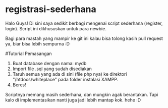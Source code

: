 # registrasi-sederhana
Halo Guys! Di sini saya sedikit berbagi mengenai script sederhana (register, login).
Script ini dikhususkan untuk para newbie.

Bagi para mastah yang mampir ke git ini kalau bisa tolong kasih pull request ya, biar bisa lebih sempurna :D

#Tutorial Pemasangan
1. Buat database dengan nama: mydb
2. Import file .sql yang sudah disediakan
3. Taruh semua yang ada di sini (file php nya) ke direktori "/htdocs/whiteplace" pada folder instalasi XAMPP.
4. Beres!

Scriptnya memang masih sederhana, dan mungkin agak berantakan.
Tapi kalo di implementasikan nanti juga jadi lebih mantap kok. hehe :D
